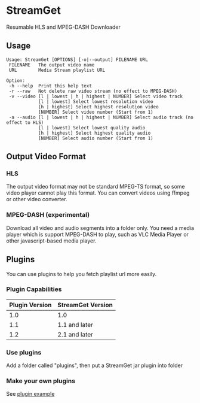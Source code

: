# StreamGet
Resumable HLS and MPEG-DASH Downloader

## Usage
```
Usage: StreamGet [OPTIONS] [-o|--output] FILENAME URL
 FILENAME	The output video name
 URL     	Media Stream playlist URL

Option:
 -h	--help	Print this help text
 -r	--raw	Not delete raw video stream (no effect to MPEG-DASH)
 -v	--video	[l | lowest | h | highest | NUMBER]	Select video track
			[l | lowest] Select lowest resolution video
			[h | highest] Select highest resolution video
			[NUMBER] Select video number (Start from 1)
 -a	--audio	[l | lowest | h | highest | NUMBER]	Select audio track (no effect to HLS)
			[l | lowest] Select lowest quality audio
			[h | highest] Select highest quality audio
			[NUMBER] Select audio number (Start from 1)
```

## Output Video Format
### HLS
The output video format may not be standard MPEG-TS format, so some video player cannot play this format. You can convert videos using ffmpeg or other video converter.

### MPEG-DASH (experimental)
Download all video and audio segments into a folder only. You need a media player which is support  MPEG-DASH to play, such as VLC Media Player or other javascript-based media player.


## Plugins
You can use plugins to help you fetch playlist url more easily.

### Plugin Capabilities

| Plugin Version | StreamGet Version         |
| -------------- | ------------------------- |
| 1.0            | 1.0                       |
| 1.1            | 1.1 and later             |
| 1.2            | 2.1 and later             |

### Use plugins
Add a folder called "plugins", then put a StreamGet jar plugin into folder

### Make your own plugins
See [plugin example](example/StreamGet-PluginExample)

